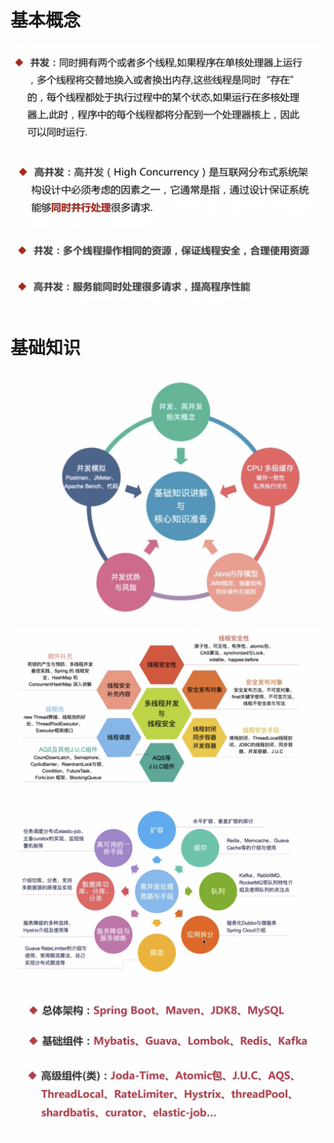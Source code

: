 # 基本概念

![](image/Pasted%20image%2020220213211549.png)

![](image/Pasted%20image%2020220213211605.png)

![](image/Pasted%20image%2020220213211615.png)

# 基础知识

![](image/Pasted%20image%2020220213211651.png)

![](image/Pasted%20image%2020220213211708.png)

![](image/Pasted%20image%2020220213211721.png)

![](image/Pasted%20image%2020220213211739.png)


